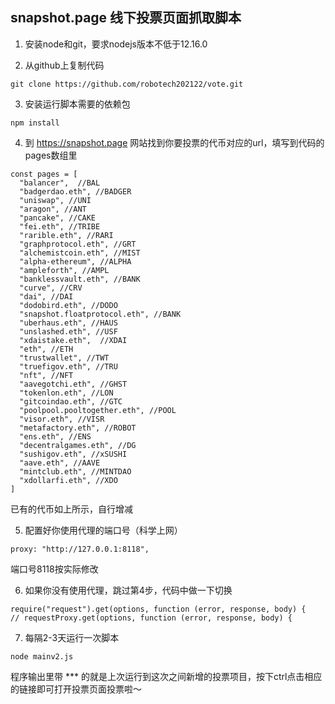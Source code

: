 ## snapshot.page 线下投票页面抓取脚本

1. 安装node和git，要求nodejs版本不低于12.16.0

2. 从github上复制代码

  ```
  git clone https://github.com/robotech202122/vote.git
  ```

3. 安装运行脚本需要的依赖包

  ```
  npm install
  ```


4. 到 https://snapshot.page 网站找到你要投票的代币对应的url，填写到代码的pages数组里

  ```
  const pages = [
    "balancer",  //BAL
    "badgerdao.eth", //BADGER 
    "uniswap", //UNI
    "aragon", //ANT	
    "pancake", //CAKE	
    "fei.eth", //TRIBE
    "rarible.eth", //RARI
    "graphprotocol.eth", //GRT	
    "alchemistcoin.eth", //MIST
    "alpha-ethereum", //ALPHA
    "ampleforth", //AMPL
    "banklessvault.eth", //BANK
    "curve", //CRV
    "dai", //DAI 
    "dodobird.eth", //DODO
    "snapshot.floatprotocol.eth", //BANK
    "uberhaus.eth", //HAUS
    "unslashed.eth", //USF
    "xdaistake.eth",  //XDAI
    "eth", //ETH
    "trustwallet", //TWT
    "truefigov.eth", //TRU
    "nft", //NFT	
    "aavegotchi.eth", //GHST	
    "tokenlon.eth", //LON	
    "gitcoindao.eth", //GTC
    "poolpool.pooltogether.eth", //POOL	
    "visor.eth", //VISR	
    "metafactory.eth", //ROBOT
    "ens.eth", //ENS
    "decentralgames.eth", //DG	
    "sushigov.eth", //xSUSHI
    "aave.eth", //AAVE
    "mintclub.eth", //MINTDAO	
    "xdollarfi.eth", //XDO	
  ]
  ```

  已有的代币如上所示，自行增减

5. 配置好你使用代理的端口号（科学上网）

  ```
  proxy: "http://127.0.0.1:8118",
  ```

  端口号8118按实际修改

6. 如果你没有使用代理，跳过第4步，代码中做一下切换

  ```
  require("request").get(options, function (error, response, body) {
  // requestProxy.get(options, function (error, response, body) {
  ```

7. 每隔2-3天运行一次脚本

  ```
  node mainv2.js
  ```

  程序输出里带 *** 的就是上次运行到这次之间新增的投票项目，按下ctrl点击相应的链接即可打开投票页面投票啦～




